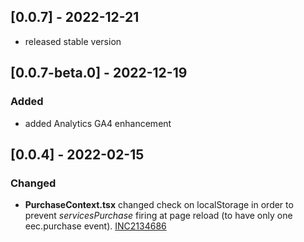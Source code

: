 ## [0.0.7] - 2022-12-21

- released stable version

## [0.0.7-beta.0] - 2022-12-19

### Added

- added Analytics GA4 enhancement

## [0.0.4] - 2022-02-15

### Changed

- **PurchaseContext.tsx** changed check on localStorage in order to prevent *servicesPurchase* firing at page reload (to have only one eec.purchase event). [INC2134686](https://whirlpool.service-now.com/incident.do?sys_id=632f2a261be505d06147a688b04bcb99&sysparm_record_target=incident&sysparm_record_row=1&sysparm_record_rows=1&sysparm_record_list=assignment_group%3Dfb66e9141b373090ee1f0d85604bcbe0%5EstateIN1%2C3%2C2%5EORDERBYDESCnumber)